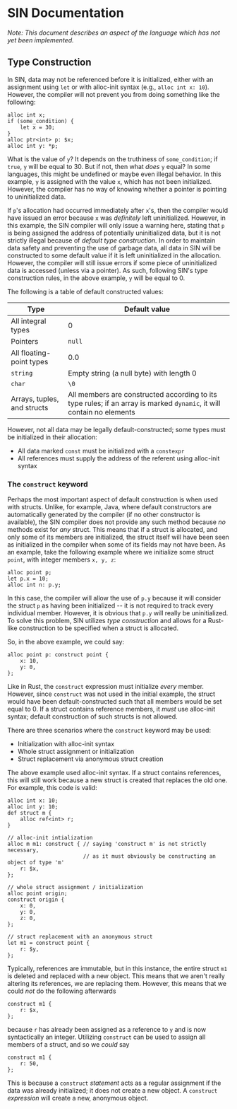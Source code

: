 # SIN Documentation

_Note: This document describes an aspect of the language which has not yet been implemented._

## Type Construction

In SIN, data may not be referenced before it is initialized, either with an assignment using `let` or with alloc-init syntax (e.g., `alloc int x: 10`). However, the compiler will not prevent you from doing something like the following:

    alloc int x;
    if (some_condition) {
        let x = 30;
    }
    alloc ptr<int> p: $x;
    alloc int y: *p;

What is the value of `y`? It depends on the truthiness of `some_condition`; if `true`, `y` will be equal to 30. But if not, then what _does_ `y` equal? In some languages, this might be undefined or maybe even illegal behavior. In this example, `y` is assigned with the value `x`, which has not been initialized. However, the compiler has no way of knowing whether a pointer is pointing to uninitialized data.

If `p`'s allocation had occurred immediately after `x`'s, then the compiler would have issued an error because `x` was _definitely_ left uninitialized. However, in this example, the SIN compiler will only issue a warning here, stating that `p` is being assigned the address of potentially uninitialized data, but it is not strictly illegal because of _default type construction._ In order to maintain data safety and preventing the use of garbage data, all data in SIN will be constructed to some default value if it is left uninitialized in the allocation. However, the compiler will still issue errors if some piece of uninitialized data is accessed (unless via a pointer). As such, following SIN's type construction rules, in the above example, `y` will be equal to 0.

The following is a table of default constructed values:

| Type | Default value |
| ---- | ------------- |
| All integral types | 0 |
| Pointers | `null` |
| All floating-point types | 0.0 |
| `string` | Empty string (a null byte) with length 0 |
| `char` | `\0` |
| Arrays, tuples, and structs | All members are constructed according to its type rules; if an array is marked `dynamic`, it will contain no elements |

However, not all data may be legally default-constructed; some types must be initialized in their allocation:

* All data marked `const` must be initialized with a `constexpr`
* All references must supply the address of the referent using alloc-init syntax

### The `construct` keyword

Perhaps the most important aspect of default construction is when used with structs. Unlike, for example, Java, where default constructors are automatically generated by the compiler (if no other constructor is available), the SIN compiler does not provide any such method because _no_ methods exist for _any_ struct. This means that if a struct is allocated, and only some of its members are initialized, the struct itself will have been seen as initialized in the compiler when some of its fields may not have been. As an example, take the following example where we initialize some struct `point`, with integer members `x, y, z`:

    alloc point p;
    let p.x = 10;
    alloc int n: p.y;

In this case, the compiler will allow the use of `p.y` because it will consider the struct `p` as having been initialized -- it is not required to track every individual member. However, it is obvious that `p.y` will really be uninitialized. To solve this problem, SIN utilizes _type construction_ and allows for a Rust-like construction to be specified when a struct is allocated.

So, in the above example, we could say:

    alloc point p: construct point {
        x: 10,
        y: 0,
    };

Like in Rust, the `construct` expression must initialize _every_ member. However, since `construct` was not used in the initial example, the struct would have been default-constructed such that all members would be set equal to 0. If a struct contains reference members, it _must_ use alloc-init syntax; default construction of such structs is not allowed.

There are three scenarios where the `construct` keyword may be used:

* Initialization with alloc-init syntax
* Whole struct assignment or initialization
* Struct replacement via anonymous struct creation

The above example used alloc-init syntax. If a struct contains references, this will still work because a new struct is created that replaces the old one. For example, this code is valid:

    alloc int x: 10;
    alloc int y: 10;
    def struct m {
        alloc ref<int> r;
    }

    // alloc-init intialization
    alloc m m1: construct { // saying 'construct m' is not strictly necessary, 
                            // as it must obviously be constructing an object of type 'm'
        r: $x,
    };

    // whole struct assignment / initialization
    alloc point origin;
    construct origin {
        x: 0,
        y: 0,
        z: 0,
    };

    // struct replacement with an anonymous struct
    let m1 = construct point {
        r: $y,
    };

Typically, references are immutable, but in this instance, the entire struct `m1` is deleted and replaced with a new object. This means that we aren't really altering its references, we are replacing them. However, this means that we could _not_ do the following afterwards

    construct m1 {
        r: $x,
    };

because `r` has already been assigned as a reference to `y` and is now syntactically an integer. Utilizing `construct` can be used to assign all members of a struct, and so we _could_ say

    construct m1 {
        r: 50,
    };

This is because a `construct` _statement_ acts as a regular assignment if the data was already initialized; it does not create a new object. A `construct` _expression_ will create a new, anonymous object.
